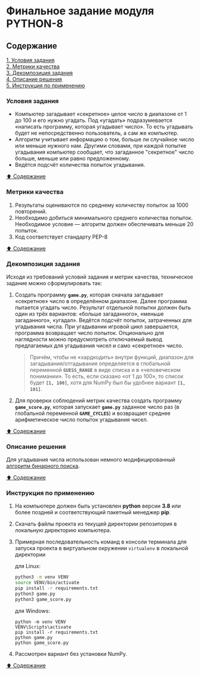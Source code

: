 # Финальное задание модуля PYTHON-8 #

## Содержание ##

[1. Условия задания](#условия-задания)    
[2. Метрики качества](#метрики-качества)    
[3. Декомпозиция задания](#декомпозиция-задания)    
[4. Описание решения](#описание-решения)    
[5. Инструкция по применению](#инструкция-по-применению)    

### Условия задания ###

- Компьютер загадывает &laquo;секретное&raquo; целое число в диапазоне от 1 до
100 и его нужно угадать. Под &laquo;угадать&raquo; подразумевается
&laquo;написать программу, которая угадывает число&raquo;. То есть угадывать
будет не непосредственно пользователь, а сам же компьютер.
- Алгоритм учитывает информацию о том, больше ли случайное число или меньше
нужного нам. Другими словами, при каждой попытке угадывания компьютер сообщает,
что загаданное "секретное" число больше, меньше или равно предложенному.
- Ведётся подсчёт количества попыток угадывания.

[:arrow_up: Содержание](#содержание)

### Метрики качества ###

1. Результаты оцениваются по среднему количеству попыток за 1000 повторений.
2. Необходимо добиться минимального среднего количества попыток. Необходимое
условие&nbsp;&mdash; алгоритм должен обеспечивать меньше 20 попыток.
3. Код соответствует стандарту PEP-8

[:arrow_up: Содержание](#содержание)

### Декомпозиция задания ###

Исходя из требований условий задания и метрик качества, техническое задание
можно сформулировать так:

1. Создать программу **`game.py`**, которая сначала загадывает
&laquo;секретное&raquo; число в определённом диапазоне. Далее программа пытается
угадать число. Результат отдельной попытки должен быть один из трёх вариантов:
&laquo;больше загаданного&raquo;, &laquo;меньше загаданного&raquo;,
&laquo;угадал&raquo;. Ведётся подсчёт попыток, затраченных для угадывания числа.
При угадывании игровой цикл завершается, программа возвращает число попыток.
Опционально для наглядности можно предусмотреть отключаемый вывод предлагаемых
для угадывания чисел и само &laquo;секретное&raquo; число.
    > Причём, чтобы не &laquo;хардкодить&raquo; внутри функций, диапазон для
    загадывания/отгадывания определяется в глобальной переменной
    **`GUESS_RANGE`** в виде списка и в &laquo;человеческом понимании&raquo;.
    То есть, если сказано &laquo;от 1 до 100&raquo;, то список будет
    **`[1, 100]`**, хотя для NumPy был бы удобнее вариант **`[1, 101]`**.
2. Для проверки соблюдений метрик качества создать программу
**`game_score.py`**, которая запускает **`game.py`** заданное число раз (в
глобальной переменной **`GAME_CYCLES`**) и возвращает среднее арифметическое
число попыток угадывания чисел.

[:arrow_up: Содержание](#содержание)

### Описание решения ###

Для угадывания числа использован немного модифицированный
[алгоритм бинарного поиска](https://blog.skillfactory.ru/glossary/binarnyj-poisk/).

[:arrow_up: Содержание](#содержание)

### Инструкция по применению ###

1. На компьютере должен быть установлен **python** версии **3.8** или более
поздней и соответствующий пакетный менеджер **pip**.
2. Скачать файлы проекта из текущей директории репозитория в локальную
директорию компьютера.
3. Примерная последовательность команд в консоли терминала для запуска проекта
в виртуальном окружении `virtualenv` в локальной директории    

    для Linux:

    ```bash
    python3 -m venv VENV
    source VENV/bin/activate
    pip install -r requirements.txt
    python3 game.py
    python3 game_score.py
    ```

    для Windows:

    ```text
    python -m venv VENV
    VENV\Scripts\activate
    pip install -r requirements.txt
    python game.py
    python game_score.py
    ```

4. Рассмотрен вариант без установки NumPy.

[:arrow_up: Содержание](#содержание)
